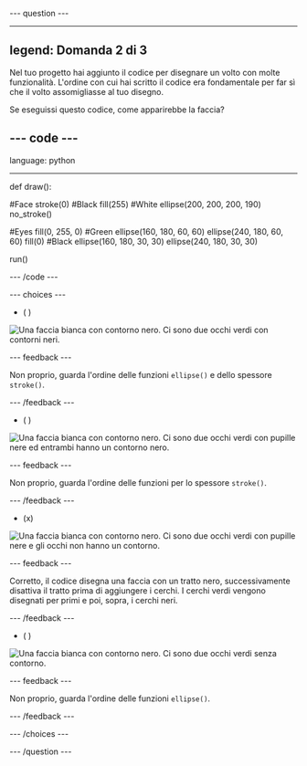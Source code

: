--- question ---

---
legend: Domanda 2 di 3
---

Nel tuo progetto hai aggiunto il codice per disegnare un volto con molte funzionalità. L'ordine con cui hai scritto il codice era fondamentale per far sì che il volto assomigliasse al tuo disegno.

Se eseguissi questo codice, come apparirebbe la faccia?

--- code ---
---
language: python

---

def draw():

  #Face stroke(0) #Black fill(255) #White ellipse(200, 200, 200, 190) no_stroke()

  #Eyes fill(0, 255, 0) #Green ellipse(160, 180, 60, 60) ellipse(240, 180, 60, 60) fill(0) #Black ellipse(160, 180, 30, 30) ellipse(240, 180, 30, 30)

run()

--- /code ---

--- choices ---

- ( )

![Una faccia bianca con contorno nero. Ci sono due occhi verdi con contorni neri.](images/face1.png)

 --- feedback ---

 Non proprio, guarda l'ordine delle funzioni `ellipse()` e dello spessore `stroke()`.

 --- /feedback ---

- ( )

![Una faccia bianca con contorno nero. Ci sono due occhi verdi con pupille nere ed entrambi hanno un contorno nero.](images/face2.png)

 --- feedback ---

 Non proprio, guarda l'ordine delle funzioni per lo spessore `stroke()`.

 --- /feedback ---

- (x)

![Una faccia bianca con contorno nero. Ci sono due occhi verdi con pupille nere e gli occhi non hanno un contorno.](images/face3.png)

 --- feedback ---

 Corretto, il codice disegna una faccia con un tratto nero, successivamente disattiva il tratto prima di aggiungere i cerchi. I cerchi verdi vengono disegnati per primi e poi, sopra, i cerchi neri.

 --- /feedback ---

- ( )

![Una faccia bianca con contorno nero. Ci sono due occhi verdi senza contorno.](images/face4.png)

 --- feedback ---

 Non proprio, guarda l'ordine delle funzioni `ellipse()`.

 --- /feedback ---

--- /choices ---

--- /question ---
